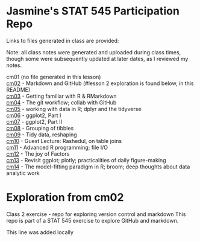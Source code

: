
# Jasmine's STAT 545 Participation Repo

Links to files generated in class are provided: 

Note: all class notes were generated and uploaded during class times, though some were subsequently updated at later dates, as I reviewed my notes. 

cm01 (no file generated in this lesson)  
[cm02](https://github.com/JasmineLib/Stat545_participation/tree/master/cm002) - Markdown and GitHub  (#lesson 2 exploration is found below, in this README)  
[cm03](https://github.com/JasmineLib/Stat545_participation/tree/master/cm003) - Getting familiar with R & RMarkdown  
[cm04](https://github.com/JasmineLib/Stat545_participation/tree/master/cm004) - The git workflow; collab with GitHub  
[cm05](https://github.com/JasmineLib/Stat545_participation/tree/master/cm005) - working with data in R; dplyr and the tidyverse  
[cm06](https://github.com/JasmineLib/Stat545_participation/tree/master/cm006) - ggplot2, Part I   
[cm07](https://github.com/JasmineLib/Stat545_participation/tree/master/cm007) - ggplot2, Part II  
[cm08](https://github.com/JasmineLib/Stat545_participation/tree/master/cm008) - Grouping of tibbles  
[cm09](https://github.com/JasmineLib/Stat545_participation/tree/master/cm009) - Tidy data, reshaping    
[cm10](https://github.com/JasmineLib/Stat545_participation/tree/master/cm010) - Guest Lecture: Rashedul, on table joins  
[cm11](https://github.com/JasmineLib/Stat545_participation/tree/master/cm011) - Advanced R programming; file I/O  
[cm12](https://github.com/JasmineLib/Stat545_participation/tree/master/cm012) - The joy of Factors  
[cm13](https://github.com/JasmineLib/Stat545_participation/tree/master/cm013) - Revisit ggplot; plotly; practicalities of daily figure-making  
[cm14](https://github.com/JasmineLib/Stat545_participation/tree/master/cm014) - The model-fitting paradigm in R; broom; deep thoughts about data analytic work  







# Exploration from cm02

Class 2 exercise - repo for exploring version control and markdown
This repo is part of a STAT 545 exercise to explore GitHub and markdown.

This line was added locally



